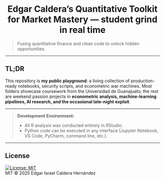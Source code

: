<!-- ╔══════════════════════════════╗ -->
<!-- ║ README · Edgar Caldera, MSc? ║ -->
<!-- ╚══════════════════════════════╝ -->

<h1 align="center">
   Edgar Caldera’s Quantitative Toolkit for Market Mastery — student grind in real time 
</h1>


> Fusing quantitative finance and clean code to unlock hidden opportunities.

---

## TL;DR
This repository is **my public playground**: a living collection of production-ready notebooks, security scripts, and econometric war machines. Most folders showcase coursework from the Universidad de Guanajuato; the rest are weekend passion projects in **econometric analysis, machine-learning pipelines, AI research, and the occasional late-night exploit**.

---

> **Development Environment:**  
> - All R analysis was conducted entirely in RStudio.  
> - Python code can be executed in any interface (Jupyter Notebook, VS Code, PyCharm, command line, etc.).

---

## License  
[![License: MIT](https://img.shields.io/badge/License-MIT-green.svg)](./LICENSE)  
MIT © 2025 Edgar Israel Caldera Hernández  

